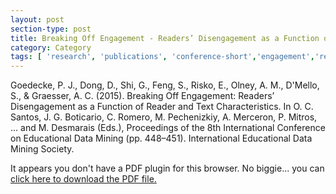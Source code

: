 ```yaml
---
layout: post
section-type: post
title: Breaking Off Engagement - Readers’ Disengagement as a Function of Reader and Text Characteristics
category: Category
tags: [ 'research', 'publications', 'conference-short','engagement','reading','education' ]
---
```

Goedecke, P. J., Dong, D., Shi, G., Feng, S., Risko, E., Olney, A. M., D'Mello, S., & Graesser, A. C. (2015). Breaking Off Engagement: Readers’ Disengagement as a Function of Reader and Text Characteristics. In O. C. Santos, J. G. Boticario, C. Romero, M. Pechenizkiy, A. Merceron, P. Mitros, …  and M. Desmarais (Eds.), Proceedings of the 8th International Conference on Educational Data Mining (pp. 448–451). International Educational Data Mining Society. 

<object data="https://umdrive.memphis.edu/aolney/public/publications/Goedecke_et_al.pdf" type="application/pdf" width="100%" height="600px">
 
  <p>It appears you don't have a PDF plugin for this browser.
  No biggie... you can <a href="https://umdrive.memphis.edu/aolney/public/publications/Goedecke_et_al.pdf">click here to
  download the PDF file.</a></p>
  
</object>
